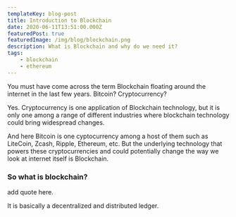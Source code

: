 ```yaml
---
templateKey: blog-post
title: Introduction to Blockchain
date: 2020-06-11T13:51:00.000Z
featuredPost: true
featuredImage: /img/blog/blockchain.png
description: What is Blockchain and why do we need it?
tags:
    - blockchain
    - ethereum
---
```


You must have come across the term Blockchain floating around the internet in the last few years. Bitcoin? Cryptocurrency?

Yes. Cryptocurrency is one application of Blockchain technology, but it is only one among a range of different industries where blockchain technology could bring widespread changes. 

And here Bitcoin is one cyptocurrency among a host of them such as LiteCoin, Zcash, Ripple, Ethereum, etc. But the underlying technology that powers these cryptocurrencies and could potentially change the way we look at internet itself is Blockchain.

### So what is blockchain?

add quote here.

It is basically a decentralized and distributed ledger.

